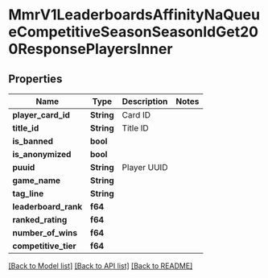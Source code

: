 # MmrV1LeaderboardsAffinityNaQueueCompetitiveSeasonSeasonIdGet200ResponsePlayersInner

## Properties

Name | Type | Description | Notes
------------ | ------------- | ------------- | -------------
**player_card_id** | **String** | Card ID | 
**title_id** | **String** | Title ID | 
**is_banned** | **bool** |  | 
**is_anonymized** | **bool** |  | 
**puuid** | **String** | Player UUID | 
**game_name** | **String** |  | 
**tag_line** | **String** |  | 
**leaderboard_rank** | **f64** |  | 
**ranked_rating** | **f64** |  | 
**number_of_wins** | **f64** |  | 
**competitive_tier** | **f64** |  | 

[[Back to Model list]](../README.md#documentation-for-models) [[Back to API list]](../README.md#documentation-for-api-endpoints) [[Back to README]](../README.md)


